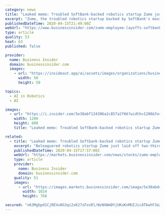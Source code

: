 ```yaml
---
category: news
title: "Leaked memo: Troubled SoftBank-backed robotics startup Zume just conducted a 2nd round of sweeping layoffs after funding fell through"
excerpt: "Zume, the troubled robotics startup backed by SoftBank's massive Vision Fund, conducted another set of sweeping layoffs affecting two of the"
publishedDateTime: 2020-04-15T21:49:00Z
webUrl: "https://www.businessinsider.com/zume-employee-layoffs-softbank-robotics-startup-zoom-2020-4"
type: article
quality: 53
heat: 63
published: false

provider:
  name: Business Insider
  domain: businessinsider.com
  images:
    - url: "https://insideout.app/ai/assets/images/organizations/businessinsider.com-50x50.jpg"
      width: 50
      height: 50

topics:
  - AI in Robotics
  - AI

images:
  - url: "https://i.insider.com/5e30abf124306a2c857a2f66?width=1200&format=jpeg"
    width: 1200
    height: 600
    title: "Leaked memo: Troubled SoftBank-backed robotics startup Zume just conducted a 2nd round of sweeping layoffs after funding fell through"

related:
  - title: "Leaked memo: Troubled Softbank-backed robotics startup Zume just conducted a second round of sweeping layoffs after funding falls through"
    excerpt: "Beleaguered robotics startup Zume just laid off two-thirds of its remaining employees ... which was once valued by private investors at more than $1 billion and had nearly 1,000 employees including specialists in robotics and AI, with roughly 100 staffers focused on a business creating compostable food packaging. Among the latest parts of ..."
    publishedDateTime: 2020-04-15T17:57:00Z
    webUrl: "https://markets.businessinsider.com/news/stocks/zume-employee-layoffs-softbank-robotics-startup-zoom-2020-4-1029095648"
    type: article
    provider:
      name: Business Insider
      domain: businessinsider.com
    quality: 51
    images:
      - url: "https://images.markets.businessinsider.com/image/5e30abdc5bc79c31c3468202-1155/zume-graphic.jpg"
        width: 1024
        height: 768

secured: "n63Mgbpd1CjREVu0G3qi2xK27zFxvRl/WzNXWmDYjUKuKnMUIJicATbwhF3eZBPEM3/rYoUORsaDH85xz8Wxe0ofC1yaxdGZ3MT0raC8+5brvDE6DpsjZMPAOddpgjUEgn+cr9cWljYwpaLgjh0IiC4xUmRAT7b8kAXmNvCS37zLsArRUSNRODryRWCRZteYplxtrFe7fM62BzjnKitiMRPr1MRlCXHBzh3m2KD3cMzMoI/SLQdCtao9toG/8g1sUEzdXgtCXseWCI8S1eEtl0OlbUKrYAYELbrlZWq+1QMZmuN6dIcjdRZZE9CMfzPE;iHwq05shNfUwC+MxAHOYWg=="
---
```


